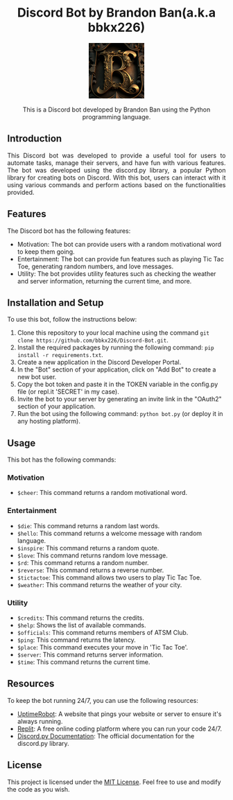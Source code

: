 <h1 align="center">Discord Bot by Brandon Ban(a.k.a bbkx226)</h1>
<div align="center">
    <img src="./about/logo.png" alt="Discord bot Logo" width="128px" height="128px">
    <p>This is a Discord bot developed by Brandon Ban using the Python programming language.</p>
</div>


## Introduction
<p style="text-align: justify;">This Discord bot was developed to provide a useful tool for users to automate tasks, manage their servers, and have fun with various features. The bot was developed using the discord.py library, a popular Python library for creating bots on Discord. With this bot, users can interact with it using various commands and perform actions based on the functionalities provided.</p>

## Features
The Discord bot has the following features:

- Motivation: The bot can provide users with a random motivational word to keep them going.
- Entertainment: The bot can provide fun features such as playing Tic Tac Toe, generating random numbers, and love messages.
- Utility: The bot provides utility features such as checking the weather and server information, returning the current time, and more.

## Installation and Setup
To use this bot, follow the instructions below:

1. Clone this repository to your local machine using the command `git clone https://github.com/bbkx226/Discord-Bot.git`.
2. Install the required packages by running the following command: `pip install -r requirements.txt`.
3. Create a new application in the Discord Developer Portal.
4. In the "Bot" section of your application, click on "Add Bot" to create a new bot user.
5. Copy the bot token and paste it in the TOKEN variable in the config.py file (or repl.it 'SECRET' in my case).
6. Invite the bot to your server by generating an invite link in the "OAuth2" section of your application.
7. Run the bot using the following command: `python bot.py` (or deploy it in any hosting platform).

## Usage
This bot has the following commands:

### Motivation
- `$cheer`: This command returns a random motivational word.

### Entertainment
- `$die`: This command returns a random last words.
- `$hello`: This command returns a welcome message with random language.
- `$inspire`: This command returns a random quote.
- `$love`: This command returns random love message.
- `$rd`: This command returns a random number.
- `$reverse`: This command returns a reverse number.
- `$tictactoe`: This command allows two users to play Tic Tac Toe.
- `$weather`: This command returns the weather of your city.

### Utility
- `$credits`: This command returns the credits.
- `$help`: Shows the list of available commands.
- `$officials`: This command returns members of ATSM Club.
- `$ping`: This command returns the latency.
- `$place`: This command executes your move in 'Tic Tac Toe'.
- `$server`: This command returns server information.
- `$time`: This command returns the current time.

## Resources
To keep the bot running 24/7, you can use the following resources:

- [UptimeRobot](https://uptimerobot.com/): A website that pings your website or server to ensure it's always running.
- [Replit](https://replit.com/~): A free online coding platform where you can run your code 24/7.
- [Discord.py Documentation](https://discordpy.readthedocs.io/en/stable/): The official documentation for the discord.py library.

## License
This project is licensed under the [MIT License](https://opensource.org/license/mit/). Feel free to use and modify the code as you wish.